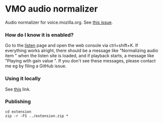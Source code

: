 # VMO audio normalizer

Audio normalizer for voice.mozilla.org. See [this issue](https://github.com/mozilla/voice-web/issues/1498).

### How do I know it is enabled?

Go to the [listen](https://voice.mozilla.org/en/listen) page and open the web console via ctrl+shift+K. If everything works alright, there should be a message like "Normalizing audio item <item>" when the listen site is loaded, and if playback starts, a message like "Playing with gain value <number>". If you don't see these messages, please contact me eg by filing a GitHub issue.

### Using it locally

See [this](https://developer.mozilla.org/en-US/docs/Mozilla/Add-ons/WebExtensions/Your_first_WebExtension#Installing) link.

### Publishing

```
cd extension
zip -r -FS ../extension.zip *
```
